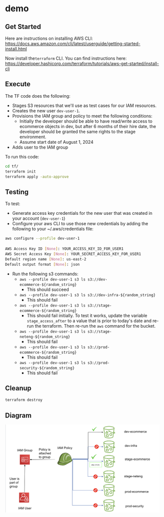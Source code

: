 # demo

## Get Started

Here are instructions on installing AWS CLI: https://docs.aws.amazon.com/cli/latest/userguide/getting-started-install.html

Now install the`terraform` CLI. You can find instructions here: https://developer.hashicorp.com/terraform/tutorials/aws-get-started/install-cli

## Execute
The TF code does the following:
- Stages S3 resources that we'll use as test cases for our IAM resources.
- Creates the new user `dev-user-1`.
- Provisions the IAM group and policy to meet the following conditions:
  - Initially the developer should be able to have read/write access to ecommerce objects in dev, but after 6 months of their hire date, the developer should be granted the same rights to the stage environment.
  - Assume start date of August 1, 2024
- Adds user to the IAM group


To run this code:
```sh
cd tf/
terraform init
terraform apply -auto-approve
```

## Testing
To test:
- Generate access key credentials for the new user that was created in your account (`dev-user-1`)
- Configure your aws CLI to use those new credentials by adding the following to your ~/.aws/credentials file:
```sh
aws configure --profile dev-user-1

AWS Access Key ID [None]: YOUR_ACCESS_KEY_ID_FOR_USER1
AWS Secret Access Key [None]: YOUR_SECRET_ACCESS_KEY_FOR_USER1
Default region name [None]: us-east-2
Default output format [None]: json
```

- Run the following s3 commands:
  - `aws --profile dev-user-1 s3 ls s3://dev-ecommerce-${random_string}`
    - This should succeed
  - `aws --profile dev-user-1 s3 ls s3://dev-infra-${random_string}`
    - This should fail
  - `aws --profile dev-user-1 s3 ls s3://stage-ecommerce-${random_string}`
    - This should fail initially. To test it works, update the variable `stage_access_after` to a value that is prior to today's date and re-run the terraform. Then re-run the `aws` command for the bucket.
  - `aws --profile dev-user-1 s3 ls s3://stage-neteng-${random_string}`
    - This should fail
  - `aws --profile dev-user-1 s3 ls s3://prod-ecommerce-${random_string}`
    - This should fail
  - `aws --profile dev-user-1 s3 ls s3://prod-security-${random_string}`
    - This should fail

## Cleanup
```sh
terraform destroy
```

## Diagram
![alt text](diagram.png "Diagram")
